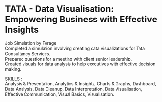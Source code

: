 # TATA - Data Visualisation: Empowering Business with Effective Insights
Job Simulation by Forage <br>
Completed a simulation involving creating data visualizations for Tata Consultancy Services.<br>
Prepared questions for a meeting with client senior leadership.<br>
Created visuals for data analysis to help executives with effective decision making.<br>

SKILLS : <BR>
Analysis & Presentation, Analytics & Insights, Charts & Graphs, Dashboard, Data Analysis, Data Cleanup, Data Interpretation, Data Visualisation, Effective Communication, Visual Basics, Visualisation.
